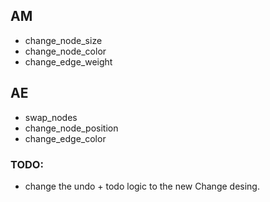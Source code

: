 ## AM
- change_node_size
- change_node_color
- change_edge_weight

## AE
- swap_nodes
- change_node_position
- change_edge_color

### TODO:
- change the undo + todo logic to the new Change desing.
